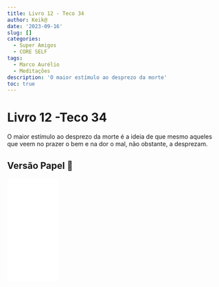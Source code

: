 ```yaml
---
title: Livro 12 - Teco 34
author: Keik@
date: '2023-09-16'
slug: []
categories:
  - Super Amigos
  - CORE SELF
tags:
  - Marco Aurélio
  - Meditações
description: 'O maior estímulo ao desprezo da morte'
toc: true
---
```


# Livro 12 -Teco 34

O maior estímulo ao desprezo da morte é a ideia de que mesmo aqueles que veem no prazer o bem e na dor o mal, não obstante, a desprezam.

## Versão Papel :book:
<iframe style="width:120px;height:240px;" marginwidth="0" marginheight="0" scrolling="no" frameborder="0" src="//ws-na.amazon-adsystem.com/widgets/q?ServiceVersion=20070822&OneJS=1&Operation=GetAdHtml&MarketPlace=BR&source=ss&ref=as_ss_li_til&ad_type=product_link&tracking_id=mundodekeika-20&language=pt_BR&marketplace=amazon&region=BR&placement=B092FVY4BB&asins=B092FVY4BB&linkId=37c5ec14221f61f811029aa88b520891&show_border=true&link_opens_in_new_window=true"></iframe>

